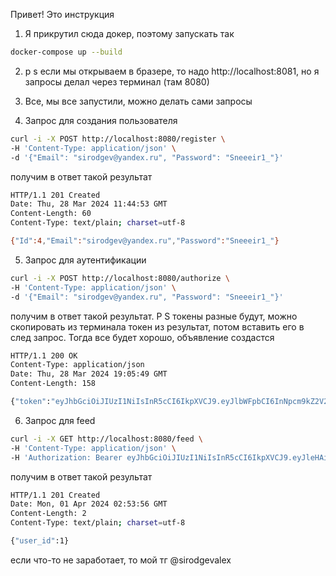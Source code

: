 Привет!
Это инструкция

1. Я прикрутил сюда докер, поэтому запускать так

```bash
docker-compose up --build
```

2. p s если мы открываем в бразере, то надо http://localhost:8081, но я запросы делал через терминал (там 8080)

3. Все, мы все запустили, можно делать сами запросы

4. Запрос для создания пользователя

```bash
curl -i -X POST http://localhost:8080/register \
-H 'Content-Type: application/json' \
-d '{"Email": "sirodgev@yandex.ru", "Password": "Sneeeir1_"}'
```

получим в ответ такой результат

```bash
HTTP/1.1 201 Created
Date: Thu, 28 Mar 2024 11:44:53 GMT
Content-Length: 60
Content-Type: text/plain; charset=utf-8

{"Id":4,"Email":"sirodgev@yandex.ru","Password":"Sneeeir1_"}
```

5. Запрос для аутентификации

```bash
curl -i -X POST http://localhost:8080/authorize \
-H 'Content-Type: application/json' \
-d '{"Email": "sirodgev@yandex.ru", "Password": "Sneeeir1_"}'
```

получим в ответ такой результат. P S токены разные будут, можно скопировать из терминала токен из результат, потом вставить его в след запрос. Тогда все будет хорошо, объявление создастся

```bash
HTTP/1.1 200 OK
Content-Type: application/json
Date: Thu, 28 Mar 2024 19:05:49 GMT
Content-Length: 158

{"token":"eyJhbGciOiJIUzI1NiIsInR5cCI6IkpXVCJ9.eyJlbWFpbCI6InNpcm9kZ2V2QHlhbmRleC5ydSIsImV4cCI6MTcxMTgwOTEyM30.m5JXoKxeySEZlfkMIAw2bPZ4TFQUUNs31oh36Z3LpKs"}
```

6. Запрос для feed

```bash
curl -i -X GET http://localhost:8080/feed \
-H 'Content-Type: application/json' \
-H 'Authorization: Bearer eyJhbGciOiJIUzI1NiIsInR5cCI6IkpXVCJ9.eyJleHAiOjE3MTE5NjI1MjIsInN1YiI6IjEifQ.O7tIidPWmuGJ4rYJORXADaz34_FK1D51Xqfa5uE5qD4' \
```

получим в ответ такой результат

```bash
HTTP/1.1 201 Created
Date: Mon, 01 Apr 2024 02:53:56 GMT
Content-Length: 2
Content-Type: text/plain; charset=utf-8

{"user_id":1}
```

если что-то не заработает, то мой тг @sirodgevalex